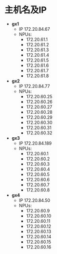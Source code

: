# 主机名及IP

* **gx1**
    * IP 172.20.84.67
    * NPUs:
        * 172.20.61.1
        * 172.20.61.2
        * 172.20.61.3
        * 172.20.61.4
        * 172.20.61.5
        * 172.20.61.6
        * 172.20.61.7
        * 172.20.61.8
* **gx2**
    * IP 172.20.84.77
    * NPUs:
        * 172.20.60.25
        * 172.20.60.26
        * 172.20.60.27
        * 172.20.60.28
        * 172.20.60.29
        * 172.20.60.30
        * 172.20.60.31
        * 172.20.60.32
* **gx3**
    * IP 172.20.84.189
    * NPUs:
        * 172.20.60.1
        * 172.20.60.2
        * 172.20.60.3
        * 172.20.60.4
        * 172.20.60.5
        * 172.20.60.6
        * 172.20.60.7
        * 172.20.60.8
* **gx4**
    * IP 172.20.84.50
    * NPUs:
        * 172.20.60.9
        * 172.20.60.10
        * 172.20.60.11
        * 172.20.60.12
        * 172.20.60.13
        * 172.20.60.14
        * 172.20.60.15
        * 172.20.60.16


